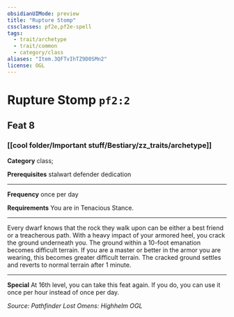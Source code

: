 ```yaml
---
obsidianUIMode: preview
title: "Rupture Stomp"
cssclasses: pf2e,pf2e-spell
tags:
  - trait/archetype
  - trait/common
  - category/class
aliases: "Item.3QFTvIhTZ9D0SMn2"
license: OGL
---
```

# Rupture Stomp `pf2:2`
## Feat 8
### [[cool folder/Important stuff/Bestiary/zz_traits/archetype]]

**Category** class; 



**Prerequisites** stalwart defender dedication
* * *
**Frequency** once per day

**Requirements** You are in Tenacious Stance.

* * *

Every dwarf knows that the rock they walk upon can be either a best friend or a treacherous path. With a heavy impact of your armored heel, you crack the ground underneath you. The ground within a 10-foot emanation becomes difficult terrain. If you are a master or better in the armor you are wearing, this becomes greater difficult terrain. The cracked ground settles and reverts to normal terrain after 1 minute.

* * *

**Special** At 16th level, you can take this feat again. If you do, you can use it once per hour instead of once per day.

*Source: Pathfinder Lost Omens: Highhelm*
*OGL*
